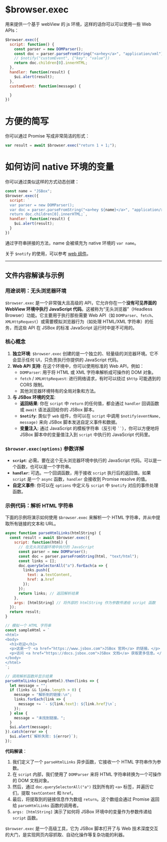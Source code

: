# $browser.exec

用来提供一个基于 webView 的 js 环境，这样的话你可以可以使用一些 Web APIs：

```js
$browser.exec({
  script: function() {
    const parser = new DOMParser();
    const doc = parser.parseFromString("<a>hey</a>", "application/xml");
    // $notify("customEvent", {"key": "value"})
    return doc.children[0].innerHTML;
  },
  handler: function(result) {
    $ui.alert(result);
  },
  customEvent: function(message) {

  }
})
```

# 方便的简写

你可以通过 Promise 写成非常简洁的形式：

```js
var result = await $browser.exec("return 1 + 1;");
```

# 如何访问 native 环境的变量

你可以通过类似这样的方式动态创建：

```js
const name = "JSBox";
$browser.exec({
  script: `
  var parser = new DOMParser();
  var doc = parser.parseFromString("<a>hey ${name}</a>", "application/xml");
  return doc.children[0].innerHTML;`,
  handler: function(result) {
    $ui.alert(result);
  }
})
```

通过字符串拼接的方法，name 会被填充为 native 环境的 `var name`。

关于 `$notify` 的使用，可以参考 [web 组件](component/web.md?id=notifyevent-message)。

---

## 文件内容解读与示例

### 用途说明：无头浏览器环境

`$browser.exec` 是一个非常强大且高级的 API，它允许你在一个**没有可见界面的 WebView 环境中执行 JavaScript 代码**。这被称为“无头浏览器”（Headless Browser）功能。它主要用于执行那些需要 Web API（如 `DOMParser`、`fetch`、`XMLHttpRequest`）或需要模拟浏览器行为（如处理 HTML/XML 字符串）的任务，而这些 API 在 JSBox 的标准 JavaScript 运行时中是不可用的。

### 核心概念

1.  **独立环境**: `$browser.exec` 创建的是一个独立的、轻量级的浏览器环境。它不会显示任何 UI，只负责执行你提供的 JavaScript 代码。
2.  **Web API 支持**: 在这个环境中，你可以使用标准的 Web API，例如：
    -   `DOMParser`: 用于将 HTML 或 XML 字符串解析成可操作的 DOM 对象。
    -   `fetch` / `XMLHttpRequest`: 进行网络请求，有时可以绕过 `$http` 可能遇到的 CORS 限制。
    -   其他浏览器环境特有的全局对象和方法。
3.  **与 JSBox 环境的交互**: 
    -   **返回结果**: 你在 `script` 中 `return` 的任何值，都会通过 `handler` 回调函数或 `await` 语法返回给你的 JSBox 脚本。
    -   **`$notify`**: 类似于 `web` 组件，你可以在 `script` 中调用 `$notify(eventName, message)` 来向 JSBox 脚本发送自定义事件和数据。
    -   **变量注入**: 通过 JavaScript 的模板字符串（反引号 ` `` `），你可以方便地将 JSBox 脚本中的变量值注入到 `script` 中执行的 JavaScript 代码里。

### `$browser.exec(options)` 参数详解

-   **`script`**: 必需。要在这个无头浏览器环境中执行的 JavaScript 代码。可以是一个函数，也可以是一个字符串。
-   **`handler`**: 可选。一个回调函数，用于接收 `script` 执行后的返回值。如果 `script` 是一个 `async` 函数，`handler` 会接收到 Promise resolve 的值。
-   **自定义事件**: 你可以在 `options` 中定义与 `script` 中 `$notify` 对应的事件处理函数。

### 示例代码：解析 HTML 字符串

下面的示例将演示如何使用 `$browser.exec` 来解析一个 HTML 字符串，并从中提取所有链接的文本和 URL。

```javascript
async function parseHtmlLinks(htmlString) {
  const result = await $browser.exec({
    script: function(html) {
      // 在无头浏览器环境中执行的 JavaScript
      const parser = new DOMParser();
      const doc = parser.parseFromString(html, "text/html");
      const links = [];
      doc.querySelectorAll("a").forEach(a => {
        links.push({
          text: a.textContent,
          href: a.href
        });
      });
      return links; // 返回解析结果
    },
    args: [htmlString] // 将外部的 htmlString 作为参数传递给 script 函数
  });
  return result;
}

// 模拟一个 HTML 字符串
const sampleHtml = `
<html>
<body>
  <h1>欢迎</h1>
  <p>这是一个 <a href="https://www.jsbox.com">JSBox 官网</a> 的链接。</p>
  <p>访问 <a href="https://docs.jsbox.com">JSBox 文档</a> 获取更多信息。</p>
</body>
</html>
`;

// 调用解析函数并显示结果
parseHtmlLinks(sampleHtml).then(links => {
  let message = "";
  if (links && links.length > 0) {
    message = "解析到的链接:\n";
    links.forEach(link => {
      message += `- ${link.text}: ${link.href}\n`;
    });
  } else {
    message = "未找到链接。";
  }
  $ui.alert(message);
}).catch(error => {
  $ui.alert(`解析失败: ${error}`);
});
```

**代码解读**：

1.  我们定义了一个 `parseHtmlLinks` 异步函数，它接收一个 HTML 字符串作为参数。
2.  在 `script` 内部，我们使用了 `DOMParser` 来将 HTML 字符串转换为一个可操作的 DOM 文档对象。
3.  然后，通过 `doc.querySelectorAll("a")` 找到所有的 `<a>` 标签，并遍历它们，提取 `textContent` 和 `href`。
4.  最后，将提取到的链接信息作为数组 `return`。这个数组会通过 Promise 返回给 `parseHtmlLinks` 函数的调用者。
5.  `args: [htmlString]` 演示了如何将 JSBox 环境中的变量作为参数传递给 `script` 函数。

`$browser.exec` 是一个高级工具，它为 JSBox 脚本打开了与 Web 技术深度交互的大门，是实现网页内容抓取、自动化操作等复杂功能的利器。 
